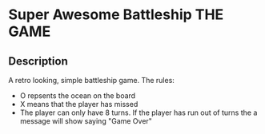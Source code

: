 <h1> Super Awesome Battleship 
THE GAME </h1>

<h2> Description </h2>
 A retro looking, simple battleship game.
The rules:

- O repsents the ocean on the board
- X means that the player has missed
- The player can only have 8 turns. If the player has run out of turns the a message will show saying "Game Over"
